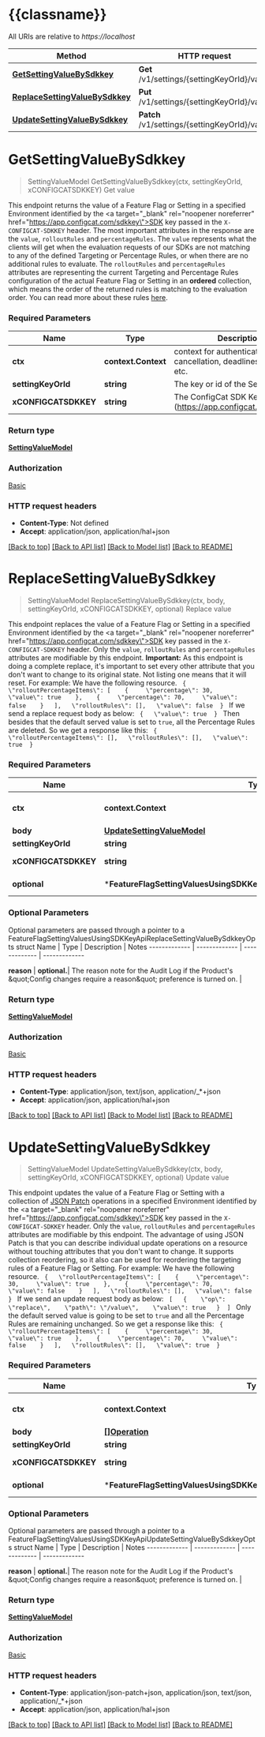 # {{classname}}

All URIs are relative to *https://localhost*

Method | HTTP request | Description
------------- | ------------- | -------------
[**GetSettingValueBySdkkey**](FeatureFlagSettingValuesUsingSDKKeyApi.md#GetSettingValueBySdkkey) | **Get** /v1/settings/{settingKeyOrId}/value | Get value
[**ReplaceSettingValueBySdkkey**](FeatureFlagSettingValuesUsingSDKKeyApi.md#ReplaceSettingValueBySdkkey) | **Put** /v1/settings/{settingKeyOrId}/value | Replace value
[**UpdateSettingValueBySdkkey**](FeatureFlagSettingValuesUsingSDKKeyApi.md#UpdateSettingValueBySdkkey) | **Patch** /v1/settings/{settingKeyOrId}/value | Update value

# **GetSettingValueBySdkkey**
> SettingValueModel GetSettingValueBySdkkey(ctx, settingKeyOrId, xCONFIGCATSDKKEY)
Get value

This endpoint returns the value of a Feature Flag or Setting   in a specified Environment identified by the <a target=\"_blank\" rel=\"noopener noreferrer\" href=\"https://app.configcat.com/sdkkey\">SDK key</a> passed in the `X-CONFIGCAT-SDKKEY` header.    The most important attributes in the response are the `value`, `rolloutRules` and `percentageRules`.  The `value` represents what the clients will get when the evaluation requests of our SDKs   are not matching to any of the defined Targeting or Percentage Rules, or when there are no additional rules to evaluate.    The `rolloutRules` and `percentageRules` attributes are representing the current   Targeting and Percentage Rules configuration of the actual Feature Flag or Setting   in an **ordered** collection, which means the order of the returned rules is matching to the  evaluation order. You can read more about these rules [here](https://configcat.com/docs/advanced/targeting/).

### Required Parameters

Name | Type | Description  | Notes
------------- | ------------- | ------------- | -------------
 **ctx** | **context.Context** | context for authentication, logging, cancellation, deadlines, tracing, etc.
  **settingKeyOrId** | **string**| The key or id of the Setting. | 
  **xCONFIGCATSDKKEY** | **string**| The ConfigCat SDK Key. (https://app.configcat.com/sdkkey) | 

### Return type

[**SettingValueModel**](SettingValueModel.md)

### Authorization

[Basic](../README.md#Basic)

### HTTP request headers

 - **Content-Type**: Not defined
 - **Accept**: application/json, application/hal+json

[[Back to top]](#) [[Back to API list]](../README.md#documentation-for-api-endpoints) [[Back to Model list]](../README.md#documentation-for-models) [[Back to README]](../README.md)

# **ReplaceSettingValueBySdkkey**
> SettingValueModel ReplaceSettingValueBySdkkey(ctx, body, settingKeyOrId, xCONFIGCATSDKKEY, optional)
Replace value

This endpoint replaces the value of a Feature Flag or Setting   in a specified Environment identified by the <a target=\"_blank\" rel=\"noopener noreferrer\" href=\"https://app.configcat.com/sdkkey\">SDK key</a> passed in the `X-CONFIGCAT-SDKKEY` header.    Only the `value`, `rolloutRules` and `percentageRules` attributes are modifiable by this endpoint.    **Important:** As this endpoint is doing a complete replace, it's important to set every other attribute that you don't   want to change to its original state. Not listing one means that it will reset.    For example: We have the following resource.  ```  {   \"rolloutPercentageItems\": [    {     \"percentage\": 30,     \"value\": true    },    {     \"percentage\": 70,     \"value\": false    }   ],   \"rolloutRules\": [],   \"value\": false  }  ```  If we send a replace request body as below:  ```  {   \"value\": true  }  ```  Then besides that the default served value is set to `true`, all the Percentage Rules are deleted.   So we get a response like this:  ```  {   \"rolloutPercentageItems\": [],   \"rolloutRules\": [],   \"value\": true  }  ```

### Required Parameters

Name | Type | Description  | Notes
------------- | ------------- | ------------- | -------------
 **ctx** | **context.Context** | context for authentication, logging, cancellation, deadlines, tracing, etc.
  **body** | [**UpdateSettingValueModel**](UpdateSettingValueModel.md)|  | 
  **settingKeyOrId** | **string**| The key or id of the Setting. | 
  **xCONFIGCATSDKKEY** | **string**| The ConfigCat SDK Key. (https://app.configcat.com/sdkkey) | 
 **optional** | ***FeatureFlagSettingValuesUsingSDKKeyApiReplaceSettingValueBySdkkeyOpts** | optional parameters | nil if no parameters

### Optional Parameters
Optional parameters are passed through a pointer to a FeatureFlagSettingValuesUsingSDKKeyApiReplaceSettingValueBySdkkeyOpts struct
Name | Type | Description  | Notes
------------- | ------------- | ------------- | -------------



 **reason** | **optional.**| The reason note for the Audit Log if the Product&#x27;s \&quot;Config changes require a reason\&quot; preference is turned on. | 

### Return type

[**SettingValueModel**](SettingValueModel.md)

### Authorization

[Basic](../README.md#Basic)

### HTTP request headers

 - **Content-Type**: application/json, text/json, application/_*+json
 - **Accept**: application/json, application/hal+json

[[Back to top]](#) [[Back to API list]](../README.md#documentation-for-api-endpoints) [[Back to Model list]](../README.md#documentation-for-models) [[Back to README]](../README.md)

# **UpdateSettingValueBySdkkey**
> SettingValueModel UpdateSettingValueBySdkkey(ctx, body, settingKeyOrId, xCONFIGCATSDKKEY, optional)
Update value

This endpoint updates the value of a Feature Flag or Setting   with a collection of [JSON Patch](http://jsonpatch.com) operations in a specified Environment  identified by the <a target=\"_blank\" rel=\"noopener noreferrer\" href=\"https://app.configcat.com/sdkkey\">SDK key</a> passed in the `X-CONFIGCAT-SDKKEY` header.    Only the `value`, `rolloutRules` and `percentageRules` attributes are modifiable by this endpoint.    The advantage of using JSON Patch is that you can describe individual update operations on a resource  without touching attributes that you don't want to change. It supports collection reordering, so it also   can be used for reordering the targeting rules of a Feature Flag or Setting.    For example: We have the following resource.  ```  {   \"rolloutPercentageItems\": [    {     \"percentage\": 30,     \"value\": true    },    {     \"percentage\": 70,     \"value\": false    }   ],   \"rolloutRules\": [],   \"value\": false  }  ```  If we send an update request body as below:  ```  [   {    \"op\": \"replace\",    \"path\": \"/value\",    \"value\": true   }  ]  ```  Only the default served value is going to be set to `true` and all the Percentage Rules are remaining unchanged.  So we get a response like this:  ```  {   \"rolloutPercentageItems\": [    {     \"percentage\": 30,     \"value\": true    },    {     \"percentage\": 70,     \"value\": false    }   ],   \"rolloutRules\": [],   \"value\": true  }  ```

### Required Parameters

Name | Type | Description  | Notes
------------- | ------------- | ------------- | -------------
 **ctx** | **context.Context** | context for authentication, logging, cancellation, deadlines, tracing, etc.
  **body** | [**[]Operation**](Operation.md)|  | 
  **settingKeyOrId** | **string**| The key or id of the Setting. | 
  **xCONFIGCATSDKKEY** | **string**| The ConfigCat SDK Key. (https://app.configcat.com/sdkkey) | 
 **optional** | ***FeatureFlagSettingValuesUsingSDKKeyApiUpdateSettingValueBySdkkeyOpts** | optional parameters | nil if no parameters

### Optional Parameters
Optional parameters are passed through a pointer to a FeatureFlagSettingValuesUsingSDKKeyApiUpdateSettingValueBySdkkeyOpts struct
Name | Type | Description  | Notes
------------- | ------------- | ------------- | -------------



 **reason** | **optional.**| The reason note for the Audit Log if the Product&#x27;s \&quot;Config changes require a reason\&quot; preference is turned on. | 

### Return type

[**SettingValueModel**](SettingValueModel.md)

### Authorization

[Basic](../README.md#Basic)

### HTTP request headers

 - **Content-Type**: application/json-patch+json, application/json, text/json, application/_*+json
 - **Accept**: application/json, application/hal+json

[[Back to top]](#) [[Back to API list]](../README.md#documentation-for-api-endpoints) [[Back to Model list]](../README.md#documentation-for-models) [[Back to README]](../README.md)

